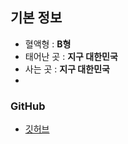  ## 기본 정보
- 혈액형 : **B형**
- 태어난 곳 : **지구 대한민국**
- 사는 곳 : **지구 대한민국**
- 
### GitHub

- [깃허브](https://github.com/yangji9202)
